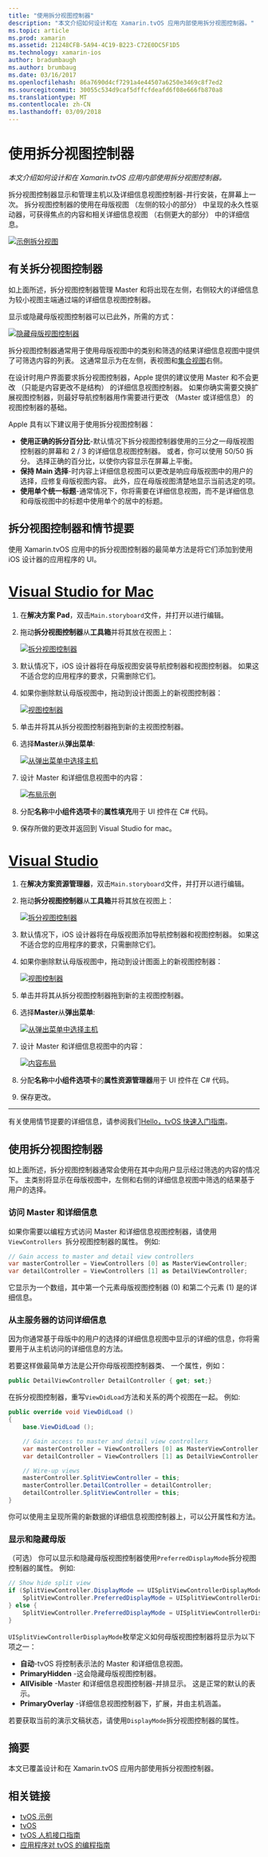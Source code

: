 ```yaml
---
title: "使用拆分视图控制器"
description: "本文介绍如何设计和在 Xamarin.tvOS 应用内部使用拆分视图控制器。"
ms.topic: article
ms.prod: xamarin
ms.assetid: 21248CFB-5A94-4C19-B223-C72E0DC5F1D5
ms.technology: xamarin-ios
author: bradumbaugh
ms.author: brumbaug
ms.date: 03/16/2017
ms.openlocfilehash: 86a7690d4cf7291a4e44507a6250e3469c8f7ed2
ms.sourcegitcommit: 30055c534d9caf5dffcfdeafd6f08e666fb870a8
ms.translationtype: MT
ms.contentlocale: zh-CN
ms.lasthandoff: 03/09/2018
---
```

# <a name="working-with-split-view-controllers"></a>使用拆分视图控制器

_本文介绍如何设计和在 Xamarin.tvOS 应用内部使用拆分视图控制器。_


拆分视图控制器显示和管理主机以及详细信息视图控制器-并行安装，在屏幕上一次。 拆分视图控制器的使用在母版视图 （左侧的较小的部分） 中呈现的永久性驱动器，可获得焦点的内容和相关详细信息视图 （右侧更大的部分） 中的详细信息。

[![](split-views-images/intro01.png "示例拆分视图")](split-views-images/intro01.png#lightbox)

<a name="About-Split-View-Controllers" />

## <a name="about-split-view-controllers"></a>有关拆分视图控制器

如上面所述，拆分视图控制器管理 Master 和将出现在左侧，右侧较大的详细信息为较小视图主端通过端的详细信息视图控制器。 

显示或隐藏母版视图控制器可以已此外，所需的方式： 

[![](split-views-images/intro02.png "隐藏母版视图控制器")](split-views-images/intro02.png#lightbox)

拆分视图控制器通常用于使用母版视图中的类别和筛选的结果详细信息视图中提供了可筛选内容的列表。 这通常显示为在左侧，表视图和[集合视图](~/ios/tvos/user-interface/collection-views.md)右侧。

在设计时用户界面要求拆分视图控制器，Apple 提供的建议使用 Master 和不会更改 （只能是内容更改不是结构） 的详细信息视图控制器。 如果你确实需要交换扩展视图控制器，则最好导航控制器用作需要进行更改 （Master 或详细信息） 的视图控制器的基础。

Apple 具有以下建议用于使用拆分视图控制器：

- **使用正确的拆分百分比**-默认情况下拆分视图控制器使用的三分之一母版视图控制器的屏幕和 2 / 3 的详细信息视图控制器。 或者，你可以使用 50/50 拆分。 选择正确的百分比，以使你内容显示在屏幕上平衡。
- **保持 Main 选择**-时内容上详细信息视图可以更改是响应母版视图中的用户的选择，应修复母版视图内容。 此外，应在母版视图清楚地显示当前选定的项。
- **使用单个统一标题**-通常情况下，你将需要在详细信息视图，而不是详细信息和母版视图中的标题中使用单个的居中的标题。

<a name="Split-View-Controllers-and-Storyboards" />

## <a name="split-view-controllers-and-storyboards"></a>拆分视图控制器和情节提要

使用 Xamarin.tvOS 应用中的拆分视图控制器的最简单方法是将它们添加到使用 iOS 设计器的应用程序的 UI。

# <a name="visual-studio-for-mactabvsmac"></a>[Visual Studio for Mac](#tab/vsmac)

1. 在**解决方案 Pad**，双击`Main.storyboard`文件，并打开以进行编辑。
1. 拖动**拆分视图控制器**从**工具箱**并将其放在视图上： 

    [![](split-views-images/activity01.png "拆分视图控制器")](split-views-images/activity01.png#lightbox)
1. 默认情况下，iOS 设计器将在母版视图安装导航控制器和视图控制器。 如果这不适合您的应用程序的要求，只需删除它们。
1. 如果你删除默认母版视图中，拖动到设计图面上的新视图控制器： 

    [![](split-views-images/activity02.png "视图控制器")](split-views-images/activity02.png#lightbox)
1. 单击并将其从拆分视图控制器拖到新的主视图控制器。 
1. 选择**Master**从**弹出菜单**: 

    [![](split-views-images/activity03.png "从弹出菜单中选择主机")](split-views-images/activity03.png#lightbox)
1. 设计 Master 和详细信息视图中的内容： 

    [![](split-views-images/activity04.png "布局示例")](split-views-images/activity04.png#lightbox)
1. 分配**名称**中**小组件选项卡**的**属性填充**用于 UI 控件在 C# 代码。
1. 保存所做的更改并返回到 Visual Studio for mac。

# <a name="visual-studiotabvswin"></a>[Visual Studio](#tab/vswin)

1. 在**解决方案资源管理器**，双击`Main.storyboard`文件，并打开以进行编辑。
1. 拖动**拆分视图控制器**从**工具箱**并将其放在视图上： 

    [![](split-views-images/activity01-vs.png "拆分视图控制器")](split-views-images/activity01-vs.png#lightbox)
1. 默认情况下，iOS 设计器将在母版视图添加导航控制器和视图控制器。 如果这不适合您的应用程序的要求，只需删除它们。
1. 如果你删除默认母版视图中，拖动到设计图面上的新视图控制器： 

    [![](split-views-images/activity02-vs.png "视图控制器")](split-views-images/activity02-vs.png#lightbox)
1. 单击并将其从拆分视图控制器拖到新的主视图控制器。 
1. 选择**Master**从**弹出菜单**: 

    [![](split-views-images/activity03-vs.png "从弹出菜单中选择主机")](split-views-images/activity03-vs.png#lightbox)
1. 设计 Master 和详细信息视图中的内容： 

    [![](split-views-images/activity04.png "内容布局")](split-views-images/activity04.png#lightbox)
1. 分配**名称**中**小组件选项卡**的**属性资源管理器**用于 UI 控件在 C# 代码。
1. 保存更改。
    
-----

有关使用情节提要的详细信息，请参阅我们[Hello，tvOS 快速入门指南](~/ios/tvos/get-started/hello-tvos.md)。

<a name="Working-with-Split-View-Controllers" />

## <a name="working-with-split-view-controllers"></a>使用拆分视图控制器

如上面所述，拆分视图控制器通常会使用在其中向用户显示经过筛选的内容的情况下。 主类别将显示在母版视图中，左侧和右侧的详细信息视图中筛选的结果基于用户的选择。

<a name="Accessing-Master-and-Detail" />

### <a name="accessing-master-and-detail"></a>访问 Master 和详细信息

如果你需要以编程方式访问 Master 和详细信息视图控制器，请使用`ViewControllers `拆分视图控制器的属性。 例如:

```csharp
// Gain access to master and detail view controllers
var masterController = ViewControllers [0] as MasterViewController;
var detailController = ViewControllers [1] as DetailViewController;
```

它显示为一个数组，其中第一个元素母版视图控制器 (0) 和第二个元素 (1) 是的详细信息。

<a name="Accessing-Detail-from-Master" />

### <a name="accessing-detail-from-master"></a>从主服务器的访问详细信息

因为你通常基于母版中的用户的选择的详细信息视图中显示的详细的信息，你将需要用于从主机访问的详细信息的方法。

若要这样做最简单方法是公开你母版视图控制器类、 一个属性，例如：

```csharp
public DetailViewController DetailController { get; set;}
```

在拆分视图控制器，重写`ViewDidLoad`方法和关系的两个视图在一起。 例如:

```csharp
public override void ViewDidLoad ()
{
    base.ViewDidLoad ();

    // Gain access to master and detail view controllers
    var masterController = ViewControllers [0] as MasterViewController;
    var detailController = ViewControllers [1] as DetailViewController;

    // Wire-up views
    masterController.SplitViewController = this;
    masterController.DetailController = detailController;
    detailController.SplitViewController = this;
}
```

你可以使用主呈现所需的新数据的详细信息视图控制器上，可以公开属性和方法。

<a name="Showing-and-Hiding-Master" />

### <a name="showing-and-hiding-master"></a>显示和隐藏母版

（可选） 你可以显示和隐藏母版视图控制器使用`PreferredDisplayMode`拆分视图控制器的属性。 例如:

```csharp
// Show hide split view
if (SplitViewController.DisplayMode == UISplitViewControllerDisplayMode.PrimaryHidden) {
    SplitViewController.PreferredDisplayMode = UISplitViewControllerDisplayMode.AllVisible;
} else {
    SplitViewController.PreferredDisplayMode = UISplitViewControllerDisplayMode.PrimaryHidden;
}
```

`UISplitViewControllerDisplayMode`枚举定义如何母版视图控制器将显示为以下项之一：

- **自动**-tvOS 将控制表示法的 Master 和详细信息视图。
- **PrimaryHidden** -这会隐藏母版视图控制器。
- **AllVisible** -Master 和详细信息视图控制器-并排显示。 这是正常的默认的表示。
- **PrimaryOverlay** -详细信息视图控制器下，扩展，并由主机涵盖。

若要获取当前的演示文稿状态，请使用`DisplayMode`拆分视图控制器的属性。

<a name="Summary" />

## <a name="summary"></a>摘要

本文已覆盖设计和在 Xamarin.tvOS 应用内部使用拆分视图控制器。



## <a name="related-links"></a>相关链接

- [tvOS 示例](https://developer.xamarin.com/samples/tvos/all/)
- [tvOS](https://developer.apple.com/tvos/)
- [tvOS 人机接口指南](https://developer.apple.com/tvos/human-interface-guidelines/)
- [应用程序对 tvOS 的编程指南](https://developer.apple.com/library/prerelease/tvos/documentation/General/Conceptual/AppleTV_PG/)

